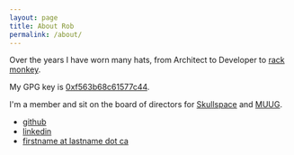 ```yaml
---
layout: page
title: About Rob
permalink: /about/
---
```


Over the years I have worn many hats, from Architect to Developer to [rack monkey](http://www.urbandictionary.com/define.php?term=rack+monkey).

My GPG key is [0xf563b68c61577c44](https://hkps.pool.sks-keyservers.net/pks/lookup?op=vindex&search=0xf563b68c61577c44).

I'm a member and sit on the board of directors for [Skullspace](http://skullspace.ca/) and [MUUG](http://muug.mb.ca/).

 * [github](https://github.com/robertkeizer)
 * [linkedin](http://ca.linkedin.com/in/robkeizer)
 * [firstname at lastname dot ca](mailto:firstname@lastname.ca)
